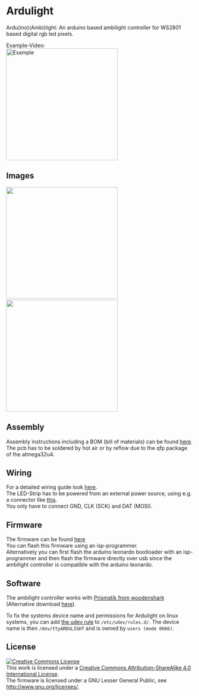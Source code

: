 Ardulight
=========

Ardu(ino)(Ambi)light: An arduino based ambilight controller for WS2801 based digital rgb led pixels.

Example-Video:<br />
<a href="http://www.youtube.com/watch?feature=player_embedded&v=HK8IQF8XRPc
" target="_blank"><img src="http://img.youtube.com/vi/HK8IQF8XRPc/0.jpg" 
alt="Example" width="300" /></a>

Images
------

<img src="https://github.com/jneureuther/Ardulight/blob/master/pcb/img/pcb.jpg" width="300px"/>&nbsp;&nbsp;&nbsp;<img src="https://github.com/jneureuther/Ardulight/blob/master/pcb/img/pcb_back.jpg" width="300px" />

Assembly
--------

Assembly instructions including a BOM (bill of materials) can be found [here](../master/pcb).<br />
The pcb has to be soldered by hot air or by reflow due to the qfp package of the atmega32u4.

Wiring
------

For a detailed wiring guide look [here](https://learn.adafruit.com/adalight-diy-ambient-tv-lighting/wiring-1).<br />
The LED-Strip has to be powered from an external power source, using e.g. a connector like [this](https://www.adafruit.com/products/368).<br />
You only have to connect GND, CLK (SCK) and DAT (MOSI).  

Firmware
--------

The firmware can be found [here](../master/firmware/firmware.pde)<br />
You can flash this firmware using an isp-programmer.<br />
Alternatively you can first flash the arduino leonardo bootloader with an isp-programmer and then flash the firmware directly over usb since the ambilight controller is compatible with the arduino leonardo.

Software
--------

The ambilight controller works with [Prismatik from woodenshark](https://github.com/woodenshark/Lightpack/releases/latest) (Alternative download [here](http://lightpack.tv/downloads)).

To fix the systems device name and permissions for Ardulight on linux systems, you can add [the udev rule](98-ardulight.rules) to `/etc/udev/rules.d/`. The device name is then `/dev/ttyARDULIGHT` and is owned by `users (mode 0666)`.

License
-------

<a rel="license" href="http://creativecommons.org/licenses/by-sa/4.0/"><img alt="Creative Commons License" style="border-width:0" src="https://i.creativecommons.org/l/by-sa/4.0/88x31.png" /></a><br />This work is licensed under a <a rel="license" href="http://creativecommons.org/licenses/by-sa/4.0/">Creative Commons Attribution-ShareAlike 4.0 International License</a>.<br />
The firmware is licensed under a GNU Lesser General Public, see <http://www.gnu.org/licenses/>.<br />
